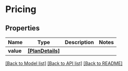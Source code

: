 # Pricing


## Properties
Name | Type | Description | Notes
------------ | ------------- | ------------- | -------------
**value** | [**[PlanDetails]**](PlanDetails.md) |  | 

[[Back to Model list]](../README.md#documentation-for-models) [[Back to API list]](../README.md#documentation-for-api-endpoints) [[Back to README]](../README.md)


